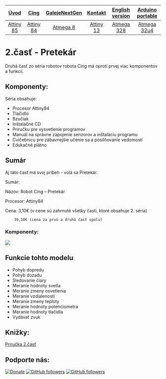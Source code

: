 | [**Úvod**](README.md) |[**Cing**](README-cing-sk.md)  |[**GalejeNextGen**](README-GNG-sk.md)|[**Kontakt**](README-kontakt.md)|[**English version**](README-en.md)|[**Arduino portable**](https://goo.gl/Sfmrn4)|
|:---:|:---:|:---:|:---:|:---:|:---:|
|[Attiny 85](README-Attiny85.md)|[Attiny 84](README-Attiny84.md)|[Atmega 8](README-Atmega8.md)|[Attiny 13](README-Attiny13.md)|[Atmega 328](README-Atmega328.md)|[Atmega 32u4](README-Atmega32u4.md)|

# 2.časť - Pretekár
Druhá časť zo séria robotov robota Cing má oproti prvej viac komponentov a funkcií. 

## Komponenty:

Séria obsahuje:
- Procesor Attiny84
- Tlačidlo
- Bzučiak
- Inštalačné CD
- Príručku pre vysvetlenie programov
- Manuál na správne zapojenie senzorov a inštaláciu programu
- Cvičebnicu pre zábavnejšie učenie sa a posilňovanie vedomostí
- Edukačné plátno

## Sumár

Aj táto časť má svoj príbeh - volá sa Pretekár.

Sumár:

Názov:		Robot Cing – Pretekár

Procesor:	Attiny84

Cena:		3,10€ (v cene sú zahrnuté všetky časti, ktoré obsahuje 2. séria)
		
		39,10€ (cena za prvú a druhú časť spolu)


### Komponenty:

<img src="Fotografie%20(Photos)/Fotky%20na%20stránku%20(Web%20photos)/Attiny84.jpg"></img>

## Funkcie tohto modelu
 - Pohyb dopredu
 - Pohyb dozadu
 - Sledovanie čiary
 - Meranie hodnoty svetla
 - Meranie zmeny osvetlenia
 - Meranie vzdialenosti
 - Meranie zmeny teploty
 - Meranie hodnoty potenciometra
 - Meranie hodnoty tlačidla
 - Vydávať zvuk

## Knižky:

<a target="_blank" href = "Príručky%20(Guides)/Príručka%20Attiny84.pdf">Príručka 2.časť</a>

## Podporte nás:
[![Donate](https://img.shields.io/badge/paypal-donate-yellow.svg)](https://www.paypal.me/StanislavJochman)
[![GitHub followers](https://img.shields.io/github/followers/espadrine.svg?style=social&label=Follow)](https://github.com/StanislavJochman/ATTEMP)
[![GitHub followers](https://img.shields.io/github/followers/espadrine.svg?style=social&label=Follow)](https://github.com/Galeje/Cing)

